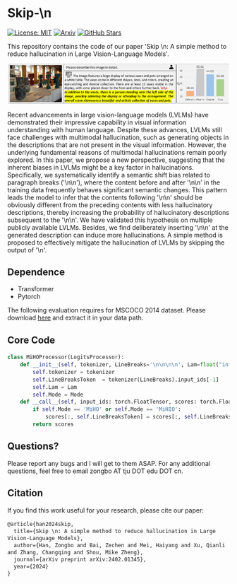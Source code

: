 # Skip-\n
[![License: MIT](https://img.shields.io/badge/License-MIT-g.svg)](https://opensource.org/licenses/MIT)
[![Arxiv](https://img.shields.io/badge/arXiv:2402.01345-B21A1B)](https://arxiv.org/pdf/2402.01345.pdf)
[![GitHub Stars](https://img.shields.io/github/stars/hanmenghan/MiHIO?style=social)](https://github.com/hanmenghan/MiHIO/stargazers)

This repository contains the code of our paper 'Skip \n: A simple method to reduce hallucination in Large Vision-Language Models'.

<p align="center"><img src="./teaser.png" alt="teaser" width="500px" /></p>

Recent advancements in large vision-language models (LVLMs) have demonstrated their impressive capability in visual information understanding with human language. Despite these advances, LVLMs still face challenges with multimodal hallucination, such as generating objects in the descriptions that are not present in the visual information. However, the underlying fundamental reasons of multimodal hallucinations remain poorly explored. In this paper, we propose a new perspective, suggesting that the inherent biases in LVLMs might be a key factor in hallucinations. Specifically, we systematically identify a semantic shift bias related to paragraph breaks ('\n\n'), where the content before and after '\n\n' in the training data frequently behaves significant semantic changes. This pattern leads the model to infer that the contents following '\n\n' should be obviously different from the preceding contents with less hallucinatory descriptions, thereby increasing the probability of hallucinatory descriptions subsequent to the '\n\n'. We have validated this hypothesis on multiple publicly available LVLMs. Besides, we find deliberately inserting '\n\n' at the generated description can induce more hallucinations. A simple method  is proposed to effectively mitigate the hallucination of LVLMs by skipping the output of '\n'.

## Dependence

* Transformer
* Pytorch

The following evaluation requires for MSCOCO 2014 dataset. Please download [here](https://cocodataset.org/#home) and extract it in your data path.

## Core Code

```Python
class MiHOProcessor(LogitsProcessor):
    def __init__(self, tokenizer, LineBreaks='\n\n\n\n', Lam=float("inf"), Mode='None'):
        self.tokenizer = tokenizer
        self.LineBreaksToken  = tokenizer(LineBreaks).input_ids[-1]
        self.Lam = Lam
        self.Mode = Mode
    def __call__(self, input_ids: torch.FloatTensor, scores: torch.FloatTensor):
        if self.Mode == 'MiHO' or self.Mode == 'MiHIO':
            scores[:, self.LineBreaksToken] = scores[:, self.LineBreaksToken]-self.Lam    
        return scores
```

## Questions?

Please report any bugs and I will get to them ASAP. For any additional questions, feel free to email zongbo AT tju DOT edu DOT cn.

## Citation

If you find this work useful for your research, please cite our paper:
```
@article{han2024skip,
  title={Skip \n: A simple method to reduce hallucination in Large Vision-Language Models},
  author={Han, Zongbo and Bai, Zechen and Mei, Haiyang and Xu, Qianli and Zhang, Changqing and Shou, Mike Zheng},
  journal={arXiv preprint arXiv:2402.01345},
  year={2024}
}
```